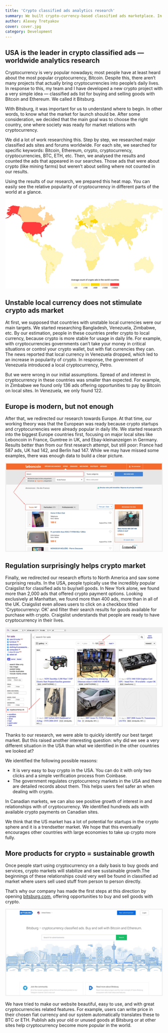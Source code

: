 ```yaml
---
title: 'Crypto classified ads analytics research'
summary: We built crypto-currency-based classified ads marketplace. In this article we reveal the whole story, from research to implementation.
author: Alexey Tretyakov
cover: cover.jpg
category: Development
---
```


## USA is the leader in crypto classified ads — worldwide analytics research

Cryptocurrency is very popular nowadays; most people have at least heard about the most popular cryptocurrency, Bitcoin. Despite this, there aren’t many projects that actually bring cryptocurrencies into people’s daily lives. In response to this, my team and I have developed a new crypto project with a very simple idea — classified ads list for buying and selling goods with Bitcoin and Ethereum. We called it Bitsburg.

With Bitsburg, it was important for us to understand where to begin. In other words, to know what the market for launch should be. After some consideration, we decided that the main goal was to choose the right country, one where society was ready for market relations with cryptocurrency.

We did a lot of work researching this. Step by step, we researched major classified ads sites and forums worldwide. For each site, we searched for specific keywords: Bitcoin, Ethereum, crypto, cryptocurrency, cryptocurrencies, BTC, ETH, etc. Then, we analysed the results and counted the ads that appeared in our searches. Those ads that were about crypto (like mining farms) but weren’t about selling where not counted in our results.

Using the results of our research, we prepared this heat map. You can easily see the relative popularity of cryptocurrency in different parts of the world at a glance.

![GATSBY_EMPTY_ALT](crypto1.jpeg)

## Unstable local currency does not stimulate crypto ads market

At first, we supposed that countries with unstable local currencies were our main targets. We started researching Bangladesh, Venezuela, Zimbabwe, etc. By our estimation, people in these countries prefer crypto to local currency, because crypto is more stable for usage in daily life. For example, with cryptocurrencies governments can’t take your money in critical situations or control your crypto wallet, but with fiat currencies they can. The news reported that local currency in Venezuela dropped, which led to an increase in popularity of crypto. In response, the government of Venezuela introduced a local cryptocurrency, Petro.

But we were wrong in our initial assumptions. Spread of and interest in cryptocurrency in these countries was smaller than expected. For example, in Zimbabwe we found only 136 ads offering opportunities to pay by Bitcoin on local sites. In Venezuela, we only found 122.

## Europe is modern, but not enough

After that, we redirected our research towards Europe. At that time, our working theory was that the European was ready because crypto startups and cryptocurrencies were already popular in daily life. We started research into the biggest Europe countries first, focusing on major local sites like Leboncoin in France, Gumtree in UK, and Ebay-kleinanzeigen in Germany. Results better than from our first research attempt, but still poor: France had 587 ads, UK had 142, and Berlin had 147. While we may have missed some examples, there was enough data to build a clear picture.

![leboncoin.fr - The biggest classified ads site in France](crypto2.jpeg)

<!-- _[leboncoin.fr](https://www.leboncoin.fr/) (The biggest classified ads site in France)_ -->

## Regulation surprisingly helps crypto market

Finally, we redirected our research efforts to North America and saw some surprising results. In the USA, people typically use the incredibly popular Craigslist for classified ads to buy/sell goods. In New York alone, we found more than 2,000 ads that offered crypto payment options. Looking exclusively at Manhattan, we found more than 400 ads, more than in all of the UK. Craigslist even allows users to click on a checkbox titled ‘Cryptocurrency: OK’ and filter their search results for goods available for purchase with crypto. Craigslist understands that people are ready to have cryptocurrency in their lives.

![newyork.craigslist.org - Classified ads in New York](crypto3.jpeg)

<!-- _[newyork.craigslist.org](https://newyork.craigslist.org/) (Classified ads in New York)_ -->

Thanks to our research, we were able to quickly identify our best target market. But this raised another interesting question: why did we see a very different situation in the USA than what we identified in the other countries we looked at?

We identified the following possible reasons:

- It is very easy to buy crypto in the USA. You can do it with only two clicks and a simple verification process from Coinbase.
- The government regulates cryptocurrency markets in the USA and there are detailed records about them. This helps users feel safer an when dealing with crypto.

In Canadian markets, we can also see positive growth of interest in and relationships with of cryptocurrency. We identified hundreds ads with available crypto payments on Canadian sites.

We think that the US market has a lot of potential for startups in the crypto sphere and it is a trendsetter market. We hope that this eventually encourages other countries with large economies to take up crypto more fully.

## More products for crypto = sustainable growth

Once people start using cryptocurrency on a daily basis to buy goods and services, crypto markets will stabilize and see sustainable growth.The beginnings of these relationships could very well be found in classified ad market where users sell used stuff from person to person directly.

That’s why our company has made the first steps at this direction by opening [bitsburg.com](https://bitsburg.com/), offering opportunities to buy and sell goods with crypto.

![bitsburg.com - Cryptocurrency classified ads. Buy and sell with Bitcoin and Ethereum](crypto4.jpeg)

<!-- _[bitsburg.com](https://bitsburg.com/) (Cryptocurrency classified ads. Buy and sell with Bitcoin and Ethereum)_ -->

We have tried to make our website beautiful, easy to use, and with great cryptocurrencies related features. For example, users can write price in their chosen fiat currency and our system automatically translates these to BTC or ETH. Publish ads your old or unused goods at Bitsburg or at other sites help cryptocurrency become more popular in the world.

